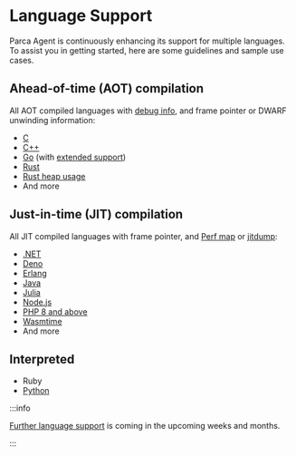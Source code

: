 # Language Support

Parca Agent is continuously enhancing its support for multiple languages.
To assist you in getting started, here are some guidelines and sample use cases.

## Ahead-of-time (AOT) compilation

All AOT compiled languages with [debug info](./symbolization#what-can-be-symbolized), and frame pointer or DWARF unwinding information:

- [C](https://github.com/parca-dev/parca-demo/tree/main/c)
- [C++](https://github.com/parca-dev/parca-demo/tree/main/cpp)
- [Go](https://github.com/parca-dev/parca-demo/tree/main/go) (with [extended support](./symbolization#go))
- [Rust](https://github.com/parca-dev/parca-demo/tree/main/rust)
- [Rust heap usage](/docs/rust-jemalloc-support)
- And more

## Just-in-time (JIT) compilation

All JIT compiled languages with frame pointer, and [Perf map](https://github.com/torvalds/linux/blob/master/tools/perf/Documentation/jit-interface.txt) or [jitdump](https://github.com/torvalds/linux/blob/master/tools/perf/Documentation/jitdump-specification.txt):

- [.NET](https://github.com/parca-dev/parca-demo/tree/main/dotnet)
- [Deno](https://github.com/parca-dev/parca-demo/tree/main/deno)
- [Erlang](https://github.com/parca-dev/parca-demo/tree/main/erlang)
- [Java](/docs/java-support)
- [Julia](https://github.com/parca-dev/parca-demo/tree/main/julia)
- [Node.js](https://github.com/parca-dev/parca-demo/tree/main/nodejs)
- [PHP 8 and above](https://github.com/parca-dev/parca-demo/tree/main/php)
- [Wasmtime](https://github.com/parca-dev/parca-demo/tree/main/wasmtime)
- And more

## Interpreted

- Ruby
- [Python](https://github.com/parca-dev/parca-demo/tree/main/python)

:::info

[Further language support](https://github.com/parca-dev/parca-agent/issues?q=is%3Aissue+is%3Aopen+label%3Afeature%2Flanguage-support) is coming in the upcoming weeks and months.

:::
